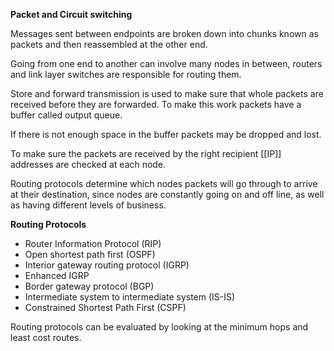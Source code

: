 **Packet and Circuit switching**

Messages sent between endpoints are broken down into chunks known as packets and then reassembled at the other end.

Going from one end to another can involve many nodes in between, routers and link layer switches are responsible for routing them.

Store and forward transmission is used to make sure that whole packets are received before they are forwarded. To make this work packets have a buffer called output queue.

If there is not enough space in the buffer packets may be dropped and lost.

To make sure the packets are received by the right recipient [[IP]] addresses are checked at each node.

Routing protocols determine which nodes packets will go through to arrive at their destination, since nodes are constantly going on and off line, as well as having different levels of business.

**Routing Protocols**
- Router Information Protocol (RIP)
- Open shortest path first (OSPF)
- Interior gateway routing protocol (IGRP)
- Enhanced IGRP
- Border gateway protocol (BGP)
- Intermediate system to intermediate system (IS-IS)
- Constrained Shortest Path First (CSPF)

Routing protocols can be evaluated by looking at the minimum hops and least cost routes. 